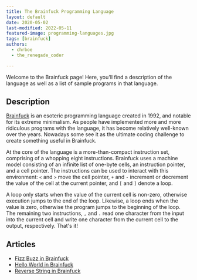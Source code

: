 ```yaml
---
title: The Brainfuck Programming Language
layout: default
date: 2020-05-02
last-modified: 2022-05-11
featured-image: programming-languages.jpg
tags: [brainfuck]
authors:
  - chrboe
  - the_renegade_coder

---
```


Welcome to the Brainfuck page! Here, you'll find a description of the language as well as a list of sample programs in that language.

## Description

[Brainfuck][1] is an esoteric programming language created in 1992, and notable for 
its extreme minimalism. As people have implemented more and more ridiculous 
programs with the language, it has become relatively well-known over the years. 
Nowadays some see it as the ultimate coding challenge to create something 
useful in Brainfuck.

At the core of the language is a more-than-compact instruction set, comprising
of a whopping eight instructions. Brainfuck uses a machine model consisting of
an infinite list of one-byte cells, an instruction pointer, and a cell pointer.
The instructions can be used to interact with this environment: `<` and `>`
move the cell pointer, `+` and `-` increment or decrement the value of the cell
at the current pointer, and `[` and `]` denote a loop.

A loop only starts when the value of the current cell is non-zero, otherwise
execution jumps to the end of the loop. Likewise, a loop ends when the value is
zero, otherwise the program jumps to the beginning of the loop. The remaining
two instructions, `,` and `.` read one character from the input into the current
cell and write one character from the current cell to the output, respectively.
That's it!

[1]: https://en.wikipedia.org/wiki/Brainfuck


## Articles

- [Fizz Buzz in Brainfuck](https://sampleprograms.io/projects/fizz-buzz/brainfuck)
- [Hello World in Brainfuck](https://sampleprograms.io/projects/hello-world/brainfuck)
- [Reverse String in Brainfuck](https://sampleprograms.io/projects/reverse-string/brainfuck)